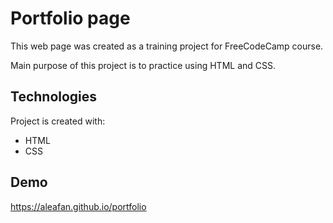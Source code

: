 # Portfolio page

This web page was created as a training project for FreeCodeCamp course.

Main purpose of this project is to practice using HTML and CSS. 

## Technologies

Project is created with:
* HTML
* CSS

## Demo

https://aleafan.github.io/portfolio
